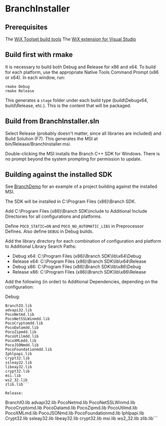 # BranchInstaller

## Prerequisites

The [WiX Toolset build tools](https://wixtoolset.org/releases)
The [WiX extension for Visual Studio](https://marketplace.visualstudio.com/items?itemName=WixToolset.WixToolsetVisualStudio2019Extension)

## Build first with rmake

It is necessary to build both Debug and Release for x86 and x64. To build
for each platform, use the appropriate Native Tools Command Prompt (x86 or x64).
In each window, run:

```
rmake Debug
rmake Release
```

This generates a `stage` folder under each build type (build\Debugx64,
build\Release, etc.). This is the content that will be packaged.

## Build from BranchInstaller.sln

Select Release (probably doesn't matter, since all libraries are included) and
Build Solution (F7). This generates the MSI at bin/Release/BranchInstaller.msi.

Double-clicking the MSI installs the Branch C++ SDK for Windows. There is no
prompt beyond the system prompting for permission to update.

## Building against the installed SDK

See [BranchDemo](../../../BranchSDK-Samples/Windows/BranchDemo) for an
example of a project building against the installed MSI.

The SDK will be installed in C:\Program Files (x86)\Branch SDK.

Add C:\Program Files (x86)\Branch SDK\include to Additional Include Directories
for all configurations and platforms.

Define `POCO_STATIC=ON` and `POCO_NO_AUTOMATIC_LIBS` in Preprocessor Defines.
Also define `DEBUG` in Debug builds.

Add the library directory for each combination of configuration and platform to
Additional Library Search Paths:
- Debug x64:
  C:\Program Files (x86)\Branch SDK\lib\x64\Debug
- Release x64:
  C:\Program Files (x86)\Branch SDK\lib\x64\Release
- Debug x86:
  C:\Program Files (x86)\Branch SDK\lib\x86\Debug
- Release x86:
  C:\Program Files (x86)\Branch SDK\lib\x86\Release

Add the following (in order) to Additional Dependencies, depending on the
configuration:

Debug:
```
BranchIO.lib
advapi32.lib
PocoNetmd.lib
PocoNetSSLWinmdd.lib
PocoCryptomdd.lib
PocoDatamdd.lib
PocoZipmdd.lib
PocoUtilmdd.lib
PocoXMLmdd.lib
PocoJSONmdd.lib
PocoFoundationmdd.lib
Iphlpapi.lib
Crypt32.lib
ssleay32.lib
libeay32.lib
crypt32.lib
msi.lib
ws2_32.lib
zlib.lib```

Release:
```
BranchIO.lib
advapi32.lib
PocoNetmd.lib
PocoNetSSLWinmd.lib
PocoCryptomd.lib
PocoDatamd.lib
PocoZipmd.lib
PocoUtilmd.lib
PocoXMLmd.lib
PocoJSONmd.lib
PocoFoundationmd.lib
Iphlpapi.lib
Crypt32.lib
ssleay32.lib
libeay32.lib
crypt32.lib
msi.lib
ws2_32.lib
zlib.lib```

